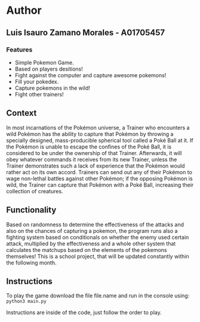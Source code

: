 # Author
## Luis Isauro Zamano Morales - A01705457

### Features

- Simple Pokemon Game.
- Based on players desitions!
- Fight against the computer and capture awesome pokemons!
- Fill your pokedex.
- Capture pokemons in the wild!
- Fight other trainers!

## Context

In most incarnations of the Pokémon universe, a Trainer who encounters a wild Pokémon has the ability to capture that Pokémon by throwing a specially designed, mass-producible spherical tool called a Poké Ball at it. If the Pokémon is unable to escape the confines of the Poké Ball, it is considered to be under the ownership of that Trainer. Afterwards, it will obey whatever commands it receives from its new Trainer, unless the Trainer demonstrates such a lack of experience that the Pokémon would rather act on its own accord. Trainers can send out any of their Pokémon to wage non-lethal battles against other Pokémon; if the opposing Pokémon is wild, the Trainer can capture that Pokémon with a Poké Ball, increasing their collection of creatures.

## Functionality

Based on randomness to determine the effectiveness of the attacks and also on the chances of capturing a pokemon, the program runs also a fighting system based on conditionals on whether the enemy used certain attack, multiplied by the effectiveness and a whole other system that calculates the matchups based on the elements of the pokemons themselves! This is a school project, that will be updated constantly within the following month.


## Instructions

To play the game download the file file.name and run in the console using:
``python3 main.py``

Instructions are inside of the code, just follow the order to play.
